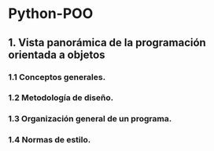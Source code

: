 # Python-POO
## 1. Vista panorámica de la programación orientada a objetos
### 1.1 Conceptos generales.
### 1.2 Metodología de diseño.
### 1.3 Organización general de un programa.
### 1.4 Normas de estilo.
